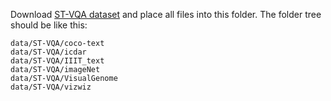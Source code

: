 
Download [ST-VQA dataset](https://rrc.cvc.uab.es/?ch=11) and place all files into this folder. The folder tree should be like this:


```
data/ST-VQA/coco-text
data/ST-VQA/icdar
data/ST-VQA/IIIT_text
data/ST-VQA/imageNet
data/ST-VQA/VisualGenome
data/ST-VQA/vizwiz
```
